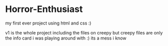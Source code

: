 # Horror-Enthusiast
my first ever project using html and css :) 

v1 is the whole project including the files on creepy but creepy files are only the info card i was playing around with :) its a mess i know
